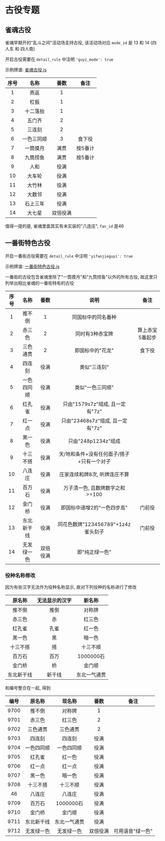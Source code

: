 # 古役专题

## 雀魂古役

雀魂早期开的"乱斗之间"活动场支持古役, 该活动场对应 `mode_id` 是 13 和 14 (四人东 和 四人南)

开启古役需要在 `detail_rule` 中注明 `'guyi_mode': true`

示例牌谱: [雀魂古役.js](雀魂古役.js)

| 序号 |  名称   |  番数  |  备注  |
|:--:|:-----:|:----:|:----:|
| 1  |  燕返   |  1   |
| 2  |  杠振   |  1   |
| 3  | 十二落抬  |  1   |
| 4  |  五门齐  |  2   |
| 5  |  三连刻  |  2   |
| 6  | 一色三同顺 |  3   | 食下役  |
| 7  | 一筒摸月  |  满贯  | 按5番计 |
| 8  | 九筒捞鱼  |  满贯  | 按5番计 |
| 9  |  人和   |  役满  |
| 10 |  大车轮  |  役满  |
| 11 |  大竹林  |  役满  |
| 12 |  大数邻  |  役满  |
| 13 | 石上三年  |  役满  |
| 14 |  大七星  | 双倍役满 |

值得一提的是, 雀魂里面其实有未实装的"八连庄", `fan_id` 是46

## 一番街特色古役

开启一番街古役需要在 `detail_rule` 中注明 `'yifanjieguyi': true`

示例牌谱: [一番街特色古役.js](一番街特色古役.js)

一番街的古役包含雀魂里除了"一筒摸月"和"九筒捞鱼"以外的所有古役, 故这里只列举出相比雀魂的一番街特有的古役

| 序号 |  名称   |  番数  |            说明             |    备注    |
|:--:|:-----:|:----:|:-------------------------:|:--------:|
| 1  |  推不倒  |  1   |         同国标中的同名番种         |
| 2  |  赤三色  |  2   |         同时有3种赤宝牌          | 算上赤宝5番起步 |
| 3  | 三色通贯  |  2   |         即国标中的"花龙"         |   食下役    |
| 4  |  四连刻  |  役满  |          类似"三连刻"          |
| 5  | 一色四同顺 |  役满  |         类似"一色三同顺"         |
| 6  |  红孔雀  |  役满  |  只由"1579s7z"组成, 且一定有"7z"  |
| 7  |  红一点  |  役满  | 只由"23468s7z"组成, 且一定有"7z"  |
| 8  |  黑一色  |  役满  |      只由"248p1234z"组成      |
| 9  | 十三不搭  |  役满  |  天/地和条件+没有任何面子/搭子+只有一个对子  |
| 10 |  八连庄  |  役满  |     庄家连续和牌8次, 听牌连庄不算      |
| 11 |  百万石  |  役满  |    万子清一色, 且数牌数字之和>=100    |
| 12 |  金门桥  |  役满  |      即国标中递增2的"一色四步高"      |   门前役    |
| 13 | 东北新干线 |  役满  | 同花色数牌"123456789"+1z4z雀头刻子 |   门前役    |
| 14 | 无发绿一色 | 双倍役满 |         即"纯正绿一色"          |

### 役种名称修改

因为有些汉字无法作为役种名称显示, 故对下列役种的名称进行了修改

|  原名称  | 无法显示的汉字 |   新名称    |
|:-----:|:-------:|:--------:|
|  推不倒  |   推倒    |   对称牌    |
|  赤三色  |    赤    |   红三色    |
|  红孔雀  |   孔雀    |   红一色    |
|  黑一色  |    黑    |   暗一色    |
| 十三不搭  |    搭    |   十三不顺   |
|  百万石  |   百万    | 1000000石 |
|  金门桥  |    桥    |   金门顺    |
| 东北新干线 |   新干线   |  东北一气通贯  |

和编号整合在一起, 得到

|  编号  |  原名称  |   现名称    |  番数  |    备注     |
|:----:|:-----:|:--------:|:----:|:---------:|
| 9700 |  推不倒  |   对称牌    |  1   |
| 9701 |  赤三色  |   红三色    |  2   |
| 9702 | 三色通贯  |   三色通贯   |  2   |
| 9703 |  四连刻  |   四连刻    |  役满  |
| 9704 | 一色四同顺 |  一色四同顺   |  役满  |
| 9705 |  红孔雀  |   红一色    |  役满  |
| 9706 |  红一点  |   红一点    |  役满  |
| 9707 |  黑一色  |   暗一色    |  役满  |
| 9708 | 十三不搭  |   十三不顺   |  役满  |
|  46  |  八连庄  |   八连庄    |  役满  |
| 9709 |  百万石  | 1000000石 |  役满  |
| 9710 |  金门桥  |   金门顺    |  役满  |
| 9711 | 东北新干线 |  东北一气通贯  |  役满  |
| 9712 | 无发绿一色 |  无发绿一色   | 双倍役满 | 可用语音"绿一色" |
